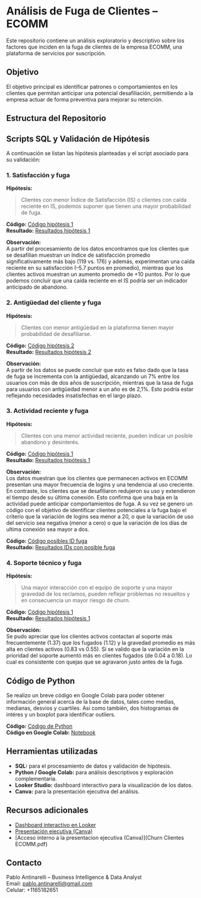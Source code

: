 # Análisis de Fuga de Clientes – ECOMM

Este repositorio contiene un análisis exploratorio y descriptivo sobre los factores que inciden en la fuga de clientes de la empresa ECOMM, una plataforma de servicios por suscripción.

## Objetivo

El objetivo principal es identificar patrones o comportamientos en los clientes que permitan anticipar una potencial desafiliación, permitiendo a la empresa actuar de forma preventiva para mejorar su retención.

## Estructura del Repositorio

## Scripts SQL y Validación de Hipótesis

A continuación se listan las hipótesis planteadas y el script asociado para su validación:

### 1. Satisfacción y fuga
**Hipótesis:**  
> Clientes con menor Índice de Satisfacción (IS) o clientes con caída reciente en IS, podemos suponer que tienen una mayor probabilidad de fuga.

**Código:** [Código hipótesis 1](Script_Hipotesis_1.sql)  
**Resultado:** [Resultados hipótesis 1](Results_Hipotesis_1.csv)

**Observación:**  
A partir del procesamiento de los datos encontramos que los clientes que se desafilian muestran un índice de satisfacción promedio significativamente más bajo (119 vs. 176) 
y además, experimentan una caída reciente en su satisfacción (–5.7 puntos en promedio), mientras que los clientes activos muestran un aumento promedio de +10 puntos. 
Por lo que podemos concluir que una caída reciente en el IS podría ser un indicador anticipado de abandono.


### 2. Antigüedad del cliente y fuga
**Hipótesis:**  
> Clientes con menor antigüedad en la plataforma tienen mayor probabilidad de desafiliarse.

**Código:** [Código hipótesis 2](Script_Hipotesis_2.sql)  
**Resultado:** [Resultados hipótesis 2](Results_Hipotesis_2.csv)

**Observación:**  
A partir de los datos se puede concluir que esto es falso dado que la tasa de fuga se incrementa con la antigüedad, alcanzando un 7% entre los usuarios con más
de dos años de suscripción, mientras que la tasa de fuga para usuarios con antigüedad menor a un año es de 2,1%. Esto podría estar reflejando necesidades insatisfechas en el largo plazo.


### 3. Actividad reciente y fuga
**Hipótesis:**  
> Clientes con una menor actividad reciente, pueden indicar un posible abandono y desinterés.

**Código:** [Código hipótesis 1](Script_Hipotesis_3.sql)  
**Resultado:** [Resultados hipótesis 1](Results_Hipotesis_3.csv)

**Observación:**  
Los datos muestran que los clientes que permanecen activos en ECOMM presentan una mayor frecuencia de logins y una tendencia al uso creciente. En contraste, los clientes que se 
desafiliaron redujeron su uso y extendieron el tiempo desde su última conexión. Esto confirma que una baja en la actividad puede anticipar comportamientos de fuga. A su vez se genero un código con el
objetivo de identificar clientes potenciales a la fuga bajo el criterio que la variación de logins sea menor a 20, o que la variación de uso del servicio sea negativa (menor a cero) o que la variación de
los días de ultima conexión sea mayor a dos.

**Código:** [Código posibles ID fuga](Script_Posibles_Fuga.sql)  
**Resultado:** [Resultados IDs con posible fuga](Resultas_ID_Posibles_Fuga.csv)


### 4. Soporte técnico y fuga
**Hipótesis:**  
> Una mayor interacción con el equipo de soporte y una mayor gravedad de los reclamos, pueden reflejar problemas no resueltos y en consecuencia un mayor riesgo de churn.

**Código:** [Código hipótesis 1](Script_Hipotesis_4.sql)  
**Resultado:** [Resultados hipótesis 1](Results_Hipotesis_4.csv)

**Observación:**  
Se pudo apreciar que los clientes activos contactan al soporte más frecuentemente (1.37) que los fugados (1.12) y la gravedad promedio es más alta en clientes activos (0.83 vs 0.55).
Si se valido que la variación en la prioridad del soporte aumentó más en clientes fugados (de 0.04 a 0.18). Lo cual es consistente con quejas que se agravaron justo antes de la fuga.

## Código de Python

Se realizo un breve código en Google Colab para poder obtener información general acerca de la base de datos, tales como medias, medianas, desvios y cuartiles. Asi como también, dos histogramas de intéres y un boxplot para identificar outliers.

**Código:** [Código de Python](Churn_Clientes.ipynb)  
**Código en Google Colab:** [Notebook](https://colab.research.google.com/drive/1Ts7AmgmSTS2V_zmhVL9pm9KzSk5r2GY4?usp=sharing)

## Herramientas utilizadas

- **SQL:** para el procesamiento de datos y validación de hipótesis.
- **Python / Google Colab:** para análisis descriptivos y exploración complementaria.
- **Looker Studio:** dashboard interactivo para la visualización de los datos.
- **Canva:** para la presentación ejecutiva del análisis.

## Recursos adicionales

- [Dashboard interactivo en Looker](https://lookerstudio.google.com/reporting/4ba20879-8b19-4843-b150-c197d4658388)
- [Presentación ejecutiva (Canva)](https://www.canva.com/design/DAGrjVGS-yg/hfd_jqg5bhwy1vr0GLNgCg/edit?utm_content=DAGrjVGS-yg&utm_campaign=designshare&utm_medium=link2&utm_source=sharebutton)
- [Acceso interno a la presentacion ejecutiva (Canva)](Churn Clientes ECOMM.pdf)


## Contacto

Pablo Antinarelli – Business Intelligence & Data Analyst  
Email: pablo.antinarelli@gmail.com  
Celular: +1165182651
